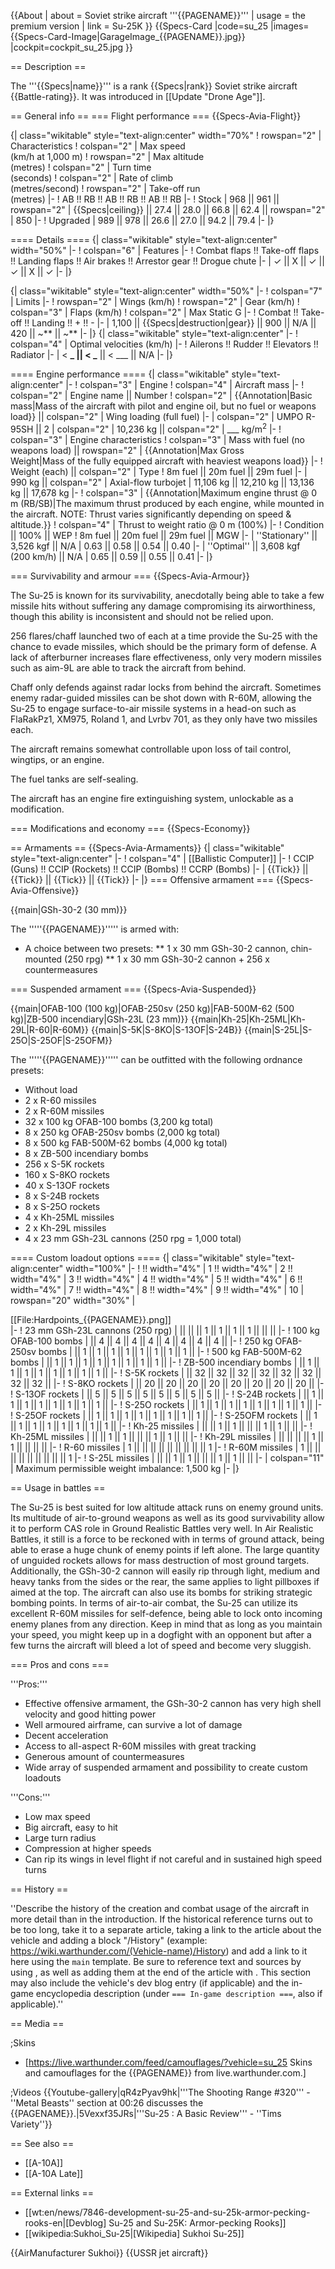 {{About
| about = Soviet strike aircraft '''{{PAGENAME}}'''
| usage = the premium version
| link = Su-25K
}}
{{Specs-Card
|code=su_25
|images={{Specs-Card-Image|GarageImage_{{PAGENAME}}.jpg}}
|cockpit=cockpit_su_25.jpg
}}

== Description ==

<!-- ''In the description, the first part should be about the history of and the creation and combat usage of the aircraft, as well as its key features. In the second part, tell the reader about the aircraft in the game. Insert a screenshot of the vehicle, so that if the novice player does not remember the vehicle by name, he will immediately understand what kind of vehicle the article is talking about.'' -->

The '''{{Specs|name}}''' is a rank {{Specs|rank}} Soviet strike aircraft {{Battle-rating}}. It was introduced in [[Update "Drone Age"]].

== General info ==
=== Flight performance ===
{{Specs-Avia-Flight}}

<!-- ''Describe how the aircraft behaves in the air. Speed, manoeuvrability, acceleration and allowable loads - these are the most important characteristics of the vehicle.'' -->

{| class="wikitable" style="text-align:center" width="70%"
! rowspan="2" | Characteristics
! colspan="2" | Max speed<br>(km/h at 1,000 m)
! rowspan="2" | Max altitude<br>(metres)
! colspan="2" | Turn time<br>(seconds)
! colspan="2" | Rate of climb<br>(metres/second)
! rowspan="2" | Take-off run<br>(metres)
|-
! AB !! RB !! AB !! RB !! AB !! RB
|-
! Stock
| 968 || 961 || rowspan="2" | {{Specs|ceiling}} || 27.4 || 28.0 || 66.8 || 62.4 || rowspan="2" | 850
|-
! Upgraded
| 989 || 978 || 26.6 || 27.0 || 94.2 || 79.4
|-
|}

==== Details ====
{| class="wikitable" style="text-align:center" width="50%"
|-
! colspan="6" | Features
|-
! Combat flaps !! Take-off flaps !! Landing flaps !! Air brakes !! Arrestor gear !! Drogue chute
|-
| ✓ || X || ✓ || ✓ || X || ✓ <!-- ✓ -->
|-
|}

{| class="wikitable" style="text-align:center" width="50%"
|-
! colspan="7" | Limits
|-
! rowspan="2" | Wings (km/h)
! rowspan="2" | Gear (km/h)
! colspan="3" | Flaps (km/h)
! colspan="2" | Max Static G
|-
! Combat !! Take-off !! Landing !! + !! -
|-
| 1,100 <!-- {{Specs|destruction|body}} --> || {{Specs|destruction|gear}} || 900 || N/A || 420 || ~** || ~**
|-
|}
{| class="wikitable" style="text-align:center"
|-
! colspan="4" | Optimal velocities (km/h)
|-
! Ailerons !! Rudder !! Elevators !! Radiator
|-
| < **_ || < _** || < \_\_\_ || N/A
|-
|}

==== Engine performance ====
{| class="wikitable" style="text-align:center"
|-
! colspan="3" | Engine
! colspan="4" | Aircraft mass
|-
! colspan="2" | Engine name || Number
! colspan="2" | {{Annotation|Basic mass|Mass of the aircraft with pilot and engine oil, but no fuel or weapons load}} || colspan="2" | Wing loading (full fuel)
|-
| colspan="2" | UMPO R-95SH || 2
| colspan="2" | 10,236 kg || colspan="2" | \_\_\_ kg/m<sup>2</sup>
|-
! colspan="3" | Engine characteristics
! colspan="3" | Mass with fuel (no weapons load) || rowspan="2" | {{Annotation|Max Gross<br>Weight|Mass of the fully equipped aircraft with heaviest weapons load}}
|-
! Weight (each) || colspan="2" | Type
! 8m fuel || 20m fuel || 29m fuel
|-
| 990 kg || colspan="2" | Axial-flow turbojet
| 11,106 kg || 12,210 kg || 13,136 kg || 17,678 kg
|-
! colspan="3" | {{Annotation|Maximum engine thrust @ 0 m (RB/SB)|The maximum thrust produced by each engine, while mounted in the aircraft. NOTE: Thrust varies significantly depending on speed & altitude.}}
! colspan="4" | Thrust to weight ratio @ 0 m (100%)
|-
! Condition || 100% || WEP
! 8m fuel || 20m fuel || 29m fuel || MGW
|-
| ''Stationary'' || 3,526 kgf || N/A
| 0.63 || 0.58 || 0.54 || 0.40
|-
| ''Optimal'' || 3,608 kgf<br>(200 km/h) || N/A
| 0.65 || 0.59 || 0.55 || 0.41
|-
|}

=== Survivability and armour ===
{{Specs-Avia-Armour}}

<!-- ''Examine the survivability of the aircraft. Note how vulnerable the structure is and how secure the pilot is, whether the fuel tanks are armoured, etc. Describe the armour, if there is any, and also mention the vulnerability of other critical aircraft systems.'' -->

The Su-25 is known for its survivability, anecdotally being able to take a few missile hits without suffering any damage compromising its airworthiness, though this ability is inconsistent and should not be relied upon.

256 flares/chaff launched two of each at a time provide the Su-25 with the chance to evade missiles, which should be the primary form of defense. A lack of afterburner increases flare effectiveness, only very modern missiles such as aim-9L are able to track the aircraft from behind.

Chaff only defends against radar locks from behind the aircraft. Sometimes enemy radar-guided missiles can be shot down with R-60M, allowing the Su-25 to engage surface-to-air missile systems in a head-on such as FlaRakPz1, XM975, Roland 1, and Lvrbv 701, as they only have two missiles each.

The aircraft remains somewhat controllable upon loss of tail control, wingtips, or an engine.

The fuel tanks are self-sealing.

The aircraft has an engine fire extinguishing system, unlockable as a modification.

=== Modifications and economy ===
{{Specs-Economy}}

== Armaments ==
{{Specs-Avia-Armaments}}
{| class="wikitable" style="text-align:center"
|-
! colspan="4" | [[Ballistic Computer]]
|-
! CCIP (Guns) !! CCIP (Rockets) !! CCIP (Bombs) !! CCRP (Bombs)
|-
| {{Tick}} || {{Tick}} || {{Tick}} || {{Tick}}
|-
|}
=== Offensive armament ===
{{Specs-Avia-Offensive}}

<!-- ''Describe the offensive armament of the aircraft, if any. Describe how effective the cannons and machine guns are in a battle, and also what belts or drums are better to use. If there is no offensive weaponry, delete this subsection.'' -->

{{main|GSh-30-2 (30 mm)}}

The '''''{{PAGENAME}}''''' is armed with:

- A choice between two presets:
  ** 1 x 30 mm GSh-30-2 cannon, chin-mounted (250 rpg)
  ** 1 x 30 mm GSh-30-2 cannon + 256 x countermeasures

=== Suspended armament ===
{{Specs-Avia-Suspended}}

<!-- ''Describe the aircraft's suspended armament: additional cannons under the wings, bombs, rockets and torpedoes. This section is especially important for bombers and attackers. If there is no suspended weaponry remove this subsection.'' -->

{{main|OFAB-100 (100 kg)|OFAB-250sv (250 kg)|FAB-500M-62 (500 kg)|ZB-500 incendiary|GSh-23L (23 mm)}}
{{main|Kh-25|Kh-25ML|Kh-29L|R-60|R-60M}}
{{main|S-5K|S-8KO|S-13OF|S-24B}}
{{main|S-25L|S-25O|S-25OF|S-25OFM}}

The '''''{{PAGENAME}}''''' can be outfitted with the following ordnance presets:

- Without load
- 2 x R-60 missiles
- 2 x R-60M missiles
- 32 x 100 kg OFAB-100 bombs (3,200 kg total)
- 8 x 250 kg OFAB-250sv bombs (2,000 kg total)
- 8 x 500 kg FAB-500M-62 bombs (4,000 kg total)
- 8 x ZB-500 incendiary bombs
- 256 x S-5K rockets
- 160 x S-8KO rockets
- 40 x S-13OF rockets
- 8 x S-24B rockets
- 8 x S-25O rockets
- 4 x Kh-25ML missiles
- 2 x Kh-29L missiles
- 4 x 23 mm GSh-23L cannons (250 rpg = 1,000 total)

==== Custom loadout options ====
{| class="wikitable" style="text-align:center" width="100%"
|-
! !! width="4%" | 1 !! width="4%" | 2 !! width="4%" | 3 !! width="4%" | 4 !! width="4%" | 5 !! width="4%" | 6 !! width="4%" | 7 !! width="4%" | 8 !! width="4%" | 9 !! width="4%" | 10
| rowspan="20" width="30%" | <div class="ttx-image">[[File:Hardpoints_{{PAGENAME}}.png]]</div>
|-
! 23 mm GSh-23L cannons (250 rpg)
| || || || 1 || 1 || 1 || 1 || || ||
|-
! 100 kg OFAB-100 bombs
| || 4 || 4 || 4 || 4 || 4 || 4 || 4 || 4 ||
|-
! 250 kg OFAB-250sv bombs
| || 1 || 1 || 1 || 1 || 1 || 1 || 1 || 1 ||
|-
! 500 kg FAB-500M-62 bombs
| || 1 || 1 || 1 || 1 || 1 || 1 || 1 || 1 ||
|-
! ZB-500 incendiary bombs
| || 1 || 1 || 1 || 1 || 1 || 1 || 1 || 1 ||
|-
! S-5K rockets
| || 32 || 32 || 32 || 32 || 32 || 32 || 32 || 32 ||
|-
! S-8KO rockets
| || 20 || 20 || 20 || 20 || 20 || 20 || 20 || 20 ||
|-
! S-13OF rockets
| || 5 || 5 || 5 || 5 || 5 || 5 || 5 || 5 ||
|-
! S-24B rockets
| || 1 || 1 || 1 || 1 || 1 || 1 || 1 || 1 ||
|-
! S-25O rockets
| || 1 || 1 || 1 || 1 || 1 || 1 || 1 || 1 ||
|-
! S-25OF rockets
| || 1 || 1 || 1 || 1 || 1 || 1 || 1 || 1 ||
|-
! S-25OFM rockets
| || 1 || 1 || 1 || 1 || 1 || 1 || 1 || 1 ||
|-
! Kh-25 missiles
| || || 1 || 1 || || || 1 || 1 || ||
|-
! Kh-25ML missiles
| || || 1 || 1 || || || 1 || 1 || ||
|-
! Kh-29L missiles
| || || || || 1 || 1 || || || ||
|-
! R-60 missiles
| 1 || || || || || || || || || 1
|-
! R-60M missiles
| 1 || || || || || || || || || 1
|-
! S-25L missiles
| || || 1 || 1 || || || 1 || 1 || ||
|-
| colspan="11" | Maximum permissible weight imbalance: 1,500 kg
|-
|}

== Usage in battles ==

<!-- ''Describe the tactics of playing in the aircraft, the features of using aircraft in a team and advice on tactics. Refrain from creating a "guide" - do not impose a single point of view, but instead, give the reader food for thought. Examine the most dangerous enemies and give recommendations on fighting them. If necessary, note the specifics of the game in different modes (AB, RB, SB).'' -->

The Su-25 is best suited for low altitude attack runs on enemy ground units. Its multitude of air-to-ground weapons as well as its good survivability allow it to perform CAS role in Ground Realistic Battles very well. In Air Realistic Battles, it still is a force to be reckoned with in terms of ground attack, being able to erase a huge chunk of enemy points if left alone. The large quantity of unguided rockets allows for mass destruction of most ground targets. Additionally, the GSh-30-2 cannon will easily rip through light, medium and heavy tanks from the sides or the rear, the same applies to light pillboxes if aimed at the top. The aircraft can also use its bombs for striking strategic bombing points. In terms of air-to-air combat, the Su-25 can utilize its excellent R-60M missiles for self-defence, being able to lock onto incoming enemy planes from any direction. Keep in mind that as long as you maintain your speed, you might keep up in a dogfight with an opponent but after a few turns the aircraft will bleed a lot of speed and become very sluggish.

=== Pros and cons ===

<!-- ''Summarise and briefly evaluate the vehicle in terms of its characteristics and combat effectiveness. Mark its pros and cons in the bulleted list. Try not to use more than 6 points for each of the characteristics. Avoid using categorical definitions such as "bad", "good" and the like - use substitutions with softer forms such as "inadequate" and "effective".'' -->

'''Pros:'''

- Effective offensive armament, the GSh-30-2 cannon has very high shell velocity and good hitting power
- Well armoured airframe, can survive a lot of damage
- Decent acceleration
- Access to all-aspect R-60M missiles with great tracking
- Generous amount of countermeasures
- Wide array of suspended armament and possibility to create custom loadouts

'''Cons:'''

- Low max speed
- Big aircraft, easy to hit
- Large turn radius
- Compression at higher speeds
- Can rip its wings in level flight if not careful and in sustained high speed turns

== History ==

<!-- ''Describe the history of the creation and combat usage of the aircraft in more detail than in the introduction. If the historical reference turns out to be too long, take it to a separate article, taking a link to the article about the vehicle and adding a block "/History" (example: <nowiki>https://wiki.warthunder.com/(Vehicle-name)/History</nowiki>) and add a link to it here using the <code>main</code> template. Be sure to reference text and sources by using <code><nowiki><ref></ref></nowiki></code>, as well as adding them at the end of the article with <code><nowiki><references /></nowiki></code>. This section may also include the vehicle's dev blog entry (if applicable) and the in-game encyclopedia description (under <code><nowiki>=== In-game description ===</nowiki></code>, also if applicable).'' -->

''Describe the history of the creation and combat usage of the aircraft in more detail than in the introduction. If the historical reference turns out to be too long, take it to a separate article, taking a link to the article about the vehicle and adding a block "/History" (example: <nowiki>https://wiki.warthunder.com/(Vehicle-name)/History</nowiki>) and add a link to it here using the <code>main</code> template. Be sure to reference text and sources by using <code><nowiki><ref></ref></nowiki></code>, as well as adding them at the end of the article with <code><nowiki><references /></nowiki></code>. This section may also include the vehicle's dev blog entry (if applicable) and the in-game encyclopedia description (under <code><nowiki>=== In-game description ===</nowiki></code>, also if applicable).''

== Media ==

<!-- ''Excellent additions to the article would be video guides, screenshots from the game, and photos.'' -->

;Skins

- [https://live.warthunder.com/feed/camouflages/?vehicle=su_25 Skins and camouflages for the {{PAGENAME}} from live.warthunder.com.]

;Videos
{{Youtube-gallery|qR4zPyav9hk|'''The Shooting Range #320''' - ''Metal Beasts'' section at 00:26 discusses the {{PAGENAME}}.|5Vexxf35JRs|'''Su-25 : A Basic Review''' - ''Tims Variety''}}

== See also ==

<!-- ''Links to the articles on the War Thunder Wiki that you think will be useful for the reader, for example:''
* ''reference to the series of the aircraft;''
* ''links to approximate analogues of other nations and research trees.'' -->

- [[A-10A]]
- [[A-10A Late]]

== External links ==

<!-- ''Paste links to sources and external resources, such as:''
* ''topic on the official game forum;''
* ''other literature.'' -->

- [[wt:en/news/7846-development-su-25-and-su-25k-armor-pecking-rooks-en|[Devblog] Su-25 and Su-25K: Armor-pecking Rooks]]
- [[wikipedia:Sukhoi_Su-25|[Wikipedia] Sukhoi Su-25]]

{{AirManufacturer Sukhoi}}
{{USSR jet aircraft}}
